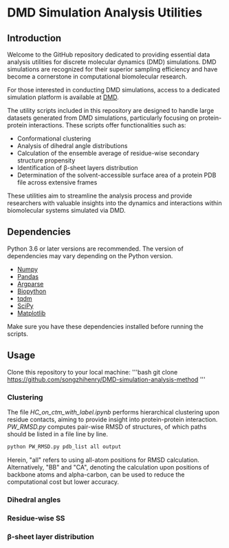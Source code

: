 # DMD Simulation Analysis Utilities

## **Introduction**
Welcome to the GitHub repository dedicated to providing essential data analysis utilities for discrete molecular dynamics (DMD) simulations. DMD simulations are recognized for their superior sampling efficiency and have become a cornerstone in computational biomolecular research.

For those interested in conducting DMD simulations, access to a dedicated simulation platform is available at [DMD](http://www.moleculesinaction.com).

The utility scripts included in this repository are designed to handle large datasets generated from DMD simulations, particularly focusing on protein-protein interactions. These scripts offer functionalities such as:

- Conformational clustering
- Analysis of dihedral angle distributions
- Calculation of the ensemble average of residue-wise secondary structure propensity
- Identification of β-sheet layers distribution
- Determination of the solvent-accessible surface area of a protein PDB file across extensive frames

These utilities aim to streamline the analysis process and provide researchers with valuable insights into the dynamics and interactions within biomolecular systems simulated via DMD.

## **Dependencies**
Python 3.6 or later versions are recommended. The version of dependencies may vary depending on the Python version.
- [Numpy](https://pypi.org/project/numpy/)
- [Pandas](https://pypi.org/project/pandas/)
- [Argparse](https://pypi.org/project/argparse/)
- [Biopython](https://pypi.org/project/biopython/)
- [tqdm](https://pypi.org/project/tqdm/)
- [SciPy](https://pypi.org/project/scipy/)
- [Matplotlib](https://pypi.org/project/matplotlib/)

Make sure you have these dependencies installed before running the scripts.
## **Usage**
Clone this repository to your local machine:
'''bash
git clone https://github.com/songzhihenry/DMD-simulation-analysis-method
'''
### **Clustering**
The file *HC_on_ctm_with_label.ipynb* performs hierarchical clustering upon residue contacts, aiming to provide insight into protein-protein interaction.  
*PW_RMSD.py* computes pair-wise RMSD of structures, of which paths should be listed in a file line by line.
```bash
python PW_RMSD.py pdb_list all output
```
Herein, "all" refers to using all-atom positions for RMSD calculation. Alternatively, "BB" and "CA", denoting the calculation upon positions of backbone atoms and alpha-carbon, can be used to reduce the computational cost but lower accuracy.
### **Dihedral angles**
### **Residue-wise SS**
### **β-sheet layer distribution**
